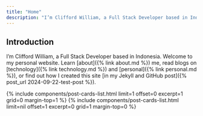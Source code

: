 ```yaml
---
title: "Home"
description: "I’m Clifford William, a Full Stack Developer based in Indonesia. Welcome to my personal website, where technology meets creativity. Discover my latest projects, explore insightful blog posts on technology and personal experiences, and learn more about my journey as a full-stack developer. Dive in and connect with my world!"
---
```


## Introduction

I’m Clifford William, a Full Stack Developer based in Indonesia. Welcome to my personal website. Learn [about]({% link about.md %}) me, read blogs on [technology]({% link technology.md %}) and [personal]({% link personal.md %}), or find out how I created this site [in my Jekyll and GitHub post]({% post_url 2024-09-22-test-post %}).

{% include components/post-cards-list.html limit=1 offset=0 excerpt=1 grid=0 margin-top=1 %}
{% include components/post-cards-list.html limit=nil offset=1 excerpt=0 grid=1 margin-top=0 %}
